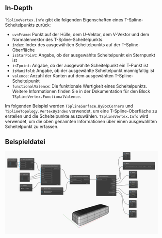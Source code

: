 ## In-Depth
`TSplineVertex.Info` gibt die folgenden Eigenschaften eines T-Spline-Scheitelpunkts zurück:
- `uvnFrame`: Punkt auf der Hülle, dem U-Vektor, dem V-Vektor und dem Normalenvektor des T-Spline-Scheitelpunkts
- `index`: Index des ausgewählten Scheitelpunkts auf der T-Spline-Oberfläche
- `isStarPoint`: Angabe, ob der ausgewählte Scheitelpunkt ein Sternpunkt ist
- `isTpoint`: Angabe, ob der ausgewählte Scheitelpunkt ein T-Punkt ist
- `isManifold`: Angabe, ob der ausgewählte Scheitelpunkt mannigfaltig ist
- `valence`: Anzahl der Kanten auf dem ausgewählten T-Spline-Scheitelpunkt
- `functionalValence`: Die funktionale Wertigkeit eines Scheitelpunkts. Weitere Informationen finden Sie in der Dokumentation für den Block `TSplineVertex.FunctionalValence`.

Im folgenden Beispiel werden `TSplineSurface.ByBoxCorners` und `TSplineTopology.VertexByIndex` verwendet, um eine T-Spline-Oberfläche zu erstellen und die Scheitelpunkte auszuwählen. `TSplineVertex.Info` wird verwendet, um die oben genannten Informationen über einen ausgewählten Scheitelpunkt zu erfassen.

## Beispieldatei

![Example](./Autodesk.DesignScript.Geometry.TSpline.TSplineVertex.Info_img.jpg)
